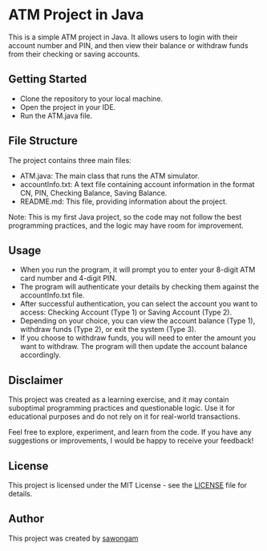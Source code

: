 # ATM Project in Java

This is a simple ATM project in Java. It allows users to login with their account number and PIN, and then view their balance or withdraw funds from their checking or saving accounts.

## Getting Started
- Clone the repository to your local machine.
- Open the project in your IDE.
- Run the ATM.java file.

## File Structure
The project contains three main files:

- ATM.java: The main class that runs the ATM simulator.
- accountInfo.txt: A text file containing account information in the format CN, PIN, Checking Balance, Saving Balance.
- README.md: This file, providing information about the project.

Note: This is my first Java project, so the code may not follow the best programming practices, and the logic may have room for improvement.

## Usage
- When you run the program, it will prompt you to enter your 8-digit ATM card number and 4-digit PIN.
- The program will authenticate your details by checking them against the accountInfo.txt file.
- After successful authentication, you can select the account you want to access: Checking Account (Type 1) or Saving Account (Type 2).
- Depending on your choice, you can view the account balance (Type 1), withdraw funds (Type 2), or exit the system (Type 3).
- If you choose to withdraw funds, you will need to enter the amount you want to withdraw. The program will then update the account balance accordingly.


## Disclaimer
This project was created as a learning exercise, and it may contain suboptimal programming practices and questionable logic. Use it for educational purposes and do not rely on it for real-world transactions.

Feel free to explore, experiment, and learn from the code. If you have any suggestions or improvements, I would be happy to receive your feedback!

## License

This project is licensed under the MIT License - see the [LICENSE](LICENSE) file for details.

## Author

This project was created by [sawongam](https://github.com/sawongam)